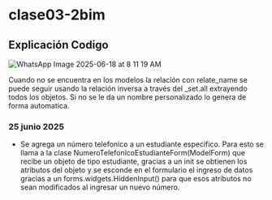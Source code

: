 # clase03-2bim

## Explicación Codigo

![WhatsApp Image 2025-06-18 at 8 11 19 AM](https://github.com/user-attachments/assets/39925ff6-d794-4b01-94ec-d43903e282e4)  

Cuando no se encuentra en los modelos la relación con relate_name se puede seguir usando la relación inversa a través del _set.all extrayendo todos los objetos. Si no se le da un nombre personalizado lo genera de forma automatica.

### 25 junio 2025

* Se agrega un número telefonico a un estudiante especifico. Para esto se llama a la clase NumeroTelefonicoEstudianteForm(ModelForm) 
que recibe un objeto de tipo estudiante, gracias a un init se obtienen los atributos del objeto y se esconde en el formulario el ingreso de datos gracias a un forms.widgets.HiddenInput() para que esos atributos no sean modificados al ingresar un nuevo número.